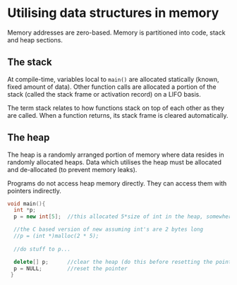 # Utilising data structures in memory #

Memory addresses are zero-based. Memory is partitioned into code, stack and heap sections.

## The stack ##

At compile-time, variables local to `main()` are allocated statically (known, fixed amount of data). Other function calls are allocated a portion of the stack (called the stack frame or activation record) on a LIFO basis.

The term stack relates to how functions stack on top of each other as they are called. When a function returns, its stack frame is cleared automatically.

## The heap ##

The heap is a randomly arranged portion of memory where data resides in randomly allocated heaps. Data which utilises the heap must be allocated and de-allocated (to prevent memory leaks).

Programs do not access heap memory directly. They can access them with pointers indirectly.

```cpp
void main(){
  int *p;
  p = new int[5];  //this allocated 5*size of int in the heap, somewhere

  //the C based version of new assuming int's are 2 bytes long
  //p = (int *)malloc(2 * 5);
  
  //do stuff to p...

  delete[] p;      //clear the heap (do this before resetting the pointer!)
  p = NULL;        //reset the pointer
 }
```
